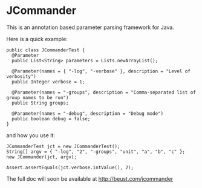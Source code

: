 JCommander
==========

This is an annotation based parameter parsing framework for Java.

Here is a quick example:

    public class JCommanderTest {
      @Parameter
      public List<String> parameters = Lists.newArrayList();
  
      @Parameter(names = { "-log", "-verbose" }, description = "Level of verbosity")
      public Integer verbose = 1;
  
      @Parameter(names = "-groups", description = "Comma-separated list of group names to be run")
      public String groups;
  
      @Parameter(names = "-debug", description = "Debug mode")
      public boolean debug = false;
    }

and how you use it:

    JCommanderTest jct = new JCommanderTest();
    String[] argv = { "-log", "2", "-groups", "unit", "a", "b", "c" };
    new JCommander(jct, argv);

    Assert.assertEquals(jct.verbose.intValue(), 2);

The full doc will soon be available at http://beust.com/jcommander
